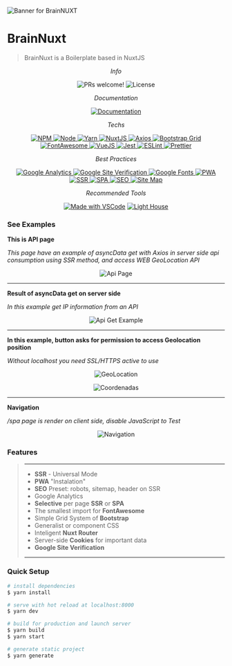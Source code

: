 ![Banner for BrainNUXT](https://github.com/maccali/BrainNUXT/blob/master/.github/banner.png)

# BrainNuxt
> BrainNuxt is a Boilerplate based in NuxtJS 

<p align="center">
  <i>Info</i>
</p>
<p align="center">
  <img alt="PRs welcome!" src="https://img.shields.io/static/v1?label=PRs&message=welcome&color=7159c1&labelColor=000000&style=flat-square" />
  <img alt="License" src="https://img.shields.io/static/v1?label=license&message=MIT&color=7159c1&labelColor=000000&style=flat-square">
</p>

<p align="center">
  <i>Documentation</i>
</p>
<p align="center">
<p align="center">
  <a href="https://github.com/maccali/BrainNUXT/blob/master/.docs/Index.md">
    <img alt="Documentation" src="https://img.shields.io/static/v1?label=GO TO&message=DOCS&color=7159c1&labelColor=000000&style=flat-square">
  </a>
</p>
</p>

<p align="center">
  <i>Techs</i>
</p>

<p align="center">
  <a href="https://www.npmjs.com" target="_blank">
    <img alt="NPM" src="https://img.shields.io/badge/npm-v6.12.1-0.svg?style=flat-square&labelColor=000000">
  </a>
  <a href="https://nodejs.org/en/" target="_blank">
    <img alt="Node" src="https://img.shields.io/badge/node-12.13.1-0.svg?style=flat-square&labelColor=000000">
  </a>
  <a href="https://yarnpkg.com" target="_blank">
    <img alt="Yarn" src="https://img.shields.io/badge/Yarn-1.22.4-0.svg?style=flat-square&color=2c8ebb&labelColor=000000">
  </a>
  <a href="https://nuxtjs.org/?brainnuxt=true" target="_blank">
    <img alt="NuxtJS" src="https://img.shields.io/badge/NuxtJS-2.12.x-0.svg?style=flat-square&color=108775&labelColor=000000">
  </a>
  <a href="https://github.com/axios/axios" target="_blank">
    <img alt="Axios" src="https://img.shields.io/badge/Axios-0.19.2-0.svg?style=flat-square&color=1f7cb1&labelColor=000000">
  </a>
  <a href="https://getbootstrap.com" target="_blank">
    <img alt="Bootstrap Grid" src="https://img.shields.io/badge/Bootstrap Grid-4.4.1-0.svg?style=flat-square&color=563d7c&labelColor=000000">
  </a>
  <a href="https://fontawesome.com" target="_blank">
    <img alt="FontAwesome" src="https://img.shields.io/badge/Font Awesome-5.13.0-0.svg?style=flat-square&color=228ae6&labelColor=000000">
  </a>
  <a href="https://vuejs.org/?brainnuxt=true">
    <img alt="VueJS" src="https://img.shields.io/badge/VueJS-^2.6.11-0.svg?style=flat-square&color=41b883&labelColor=000000">
  </a>
  <a href="https://jestjs.io" target="_blank">
    <img alt="Jest" src="https://img.shields.io/badge/Jest-^24.1.0-0.svg?style=flat-square&color=99425b&labelColor=000000">
  </a>
  <a href="https://eslint.org" target="_blank">
    <img alt="ESLint" src="https://img.shields.io/badge/ESLint-^6.1.0-0.svg?style=flat-square&color=4a31c3&labelColor=000000">
  </a>
  <a href="https://prettier.io" target="_blank">
    <img alt="Prettier" src="https://img.shields.io/badge/Prettier-^1.19.1-0.svg?style=flat-square&color=c596c7&labelColor=000000">
  </a>
</p>

<p align="center">
  <i>Best Practices</i>
</p>
<p align="center">
  <a href="https://accounts.google.com/" target="_blank">
    <img alt="Google Analytics" src="https://img.shields.io/badge/Google-Analytics-0.svg?style=flat-square&color=f27904&labelColor=000000" />
  </a>
  <a href="https://support.google.com/webmasters/answer/9008080?hl=pt-BR" target="_blank">
    <img alt="Google Site Verification" src="https://img.shields.io/badge/Google-Site Verification-0.svg?style=flat-square&color=f36&labelColor=000000" />
  </a>
  <a href="https://fonts.google.com" target="_blank">
    <img alt="Google Fonts" src="https://img.shields.io/badge/Google-Fonts-0.svg?style=flat-square&color=ff5252&labelColor=000000" />
  </a>
  <a href="https://developer.mozilla.org/en-US/docs/Web/Progressive_web_apps/" target="_blank">
    <img alt="PWA" src="https://img.shields.io/badge/PWA--0.svg?style=flat-square&color=5a0fc8&labelColor=000000">
  </a>
  <a href="https://alligator.io/vuejs/server-side-rendering-with-nuxtjs/" target="_blank">
    <img alt="SSR" src="https://img.shields.io/badge/Server Side-Rendering-0.svg?style=flat-square&color=007ac0&labelColor=000000">
  </a>
  <a href="https://en.wikipedia.org/wiki/Single-page_application" target="_blank">
    <img alt="SPA" src="https://img.shields.io/badge/Single Page-Application-0.svg?style=flat-square&color=f3c963&labelColor=000000">
  </a>
  <a href="https://en.wikipedia.org/wiki/Search_engine_optimization" target="_blank">
    <img alt="SEO" src="https://img.shields.io/badge/SEO-0.svg?style=flat-square&color=0082f0&labelColor=000000">
  </a>
  <a href="https://en.wikipedia.org/wiki/Site_map" target="_blank">
    <img alt="Site Map" src="https://img.shields.io/badge/Site-Map-0.svg?style=flat-square&color=c1baa0&labelColor=000000">
  </a>
</p>

<p align="center">
  <i>Recommended Tools</i>
</p>
<p align="center">
  <a href="https://code.visualstudio.com/" target="_blank"><img alt="Made with VSCode" src="https://img.shields.io/badge/Made%20with-VSCode-1f425f.svg?style=flat-square"></a>
  <a href="https://developers.google.com/web/tools/lighthouse" target="_blank"><img alt="Light House" src="https://img.shields.io/badge/Light-House-0.svg?style=flat-square&color=e95632&labelColor=000000"></a>

</p>

### See Examples

<p>
  <b>This is API page</b>
</p>
<p>
  <i>This page have an example of asyncData get with Axios in server side api consumption using SSR method, and access WEB GeoLocation API</i>
</p>
<p align="center">
  <img alt="Api Page" src="https://github.com/maccali/BrainNUXT/blob/maccali/.github/screen/page-api.png">
</p>
<hr>
<p>
  <b>Result of asyncData get on server side</b>
</p>
<p>
  <i>In this example get IP information from an API</i>
</p>
<p align="center">
  <img alt="Api Get Example" src="https://github.com/maccali/BrainNUXT/blob/maccali/.github/screen/api-get.png">
</p>

<hr>
<p>
  <b>In this example, button asks for permission to access Geolocation position</b>
</p>
<p>
  <i>Without localhost you need SSL/HTTPS active to use</i>
</p>
<p align="center">
  <img alt="GeoLocation" src="https://github.com/maccali/BrainNUXT/blob/maccali/.github/screen/geo-point.png">
</p>
<p align="center">
  <img alt="Coordenadas" src="https://github.com/maccali/BrainNUXT/blob/maccali/.github/screen/coords.png">
</p>

<hr>
<p>
  <b>Navigation</b>
</p>
<p>
  <i>/spa page is render on client side, disable JavaScript to Test</i>
</p>
<p align="center">
  <img alt="Navigation" src="https://github.com/maccali/BrainNUXT/blob/maccali/.github/screen/nav.png">
</p>



### Features
> ---
> * <b>SSR</b> - Universal Mode
> * <b>PWA</b> "Instalation"
> * <b>SEO</b> Preset: robots, sitemap, header on SSR
> * Google Analytics
> * <b>Selective</b> per page <b>SSR</b> or <b>SPA</b>
> * The smallest import for <b>FontAwesome</b>
> * Simple Grid System of <b>Bootstrap</b>
> * Generalist or component CSS
> * Inteligent <b>Nuxt Router</b>
> * Server-side <b>Cookies</b> for important data
> * <b>Google Site Verification</b>
> ---

### Quick Setup

```bash
# install dependencies
$ yarn install

# serve with hot reload at localhost:8000
$ yarn dev

# build for production and launch server
$ yarn build
$ yarn start

# generate static project
$ yarn generate
```

